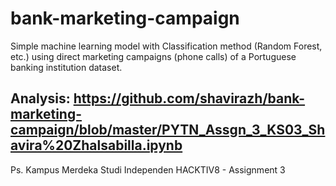 # bank-marketing-campaign
Simple machine learning model with Classification method (Random Forest, etc.) using direct marketing campaigns (phone calls) of a Portuguese banking institution dataset.

## Analysis: https://github.com/shavirazh/bank-marketing-campaign/blob/master/PYTN_Assgn_3_KS03_Shavira%20Zhalsabilla.ipynb

Ps. Kampus Merdeka Studi Independen HACKTIV8 - Assignment 3
